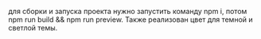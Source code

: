 для сборки и запуска проекта нужно запустить команду npm i, потом npm run build && npm run preview. 
Также реализован цвет для темной и светлой темы.